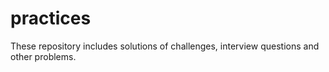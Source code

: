 # practices
These repository includes solutions of challenges, interview questions and other problems.

